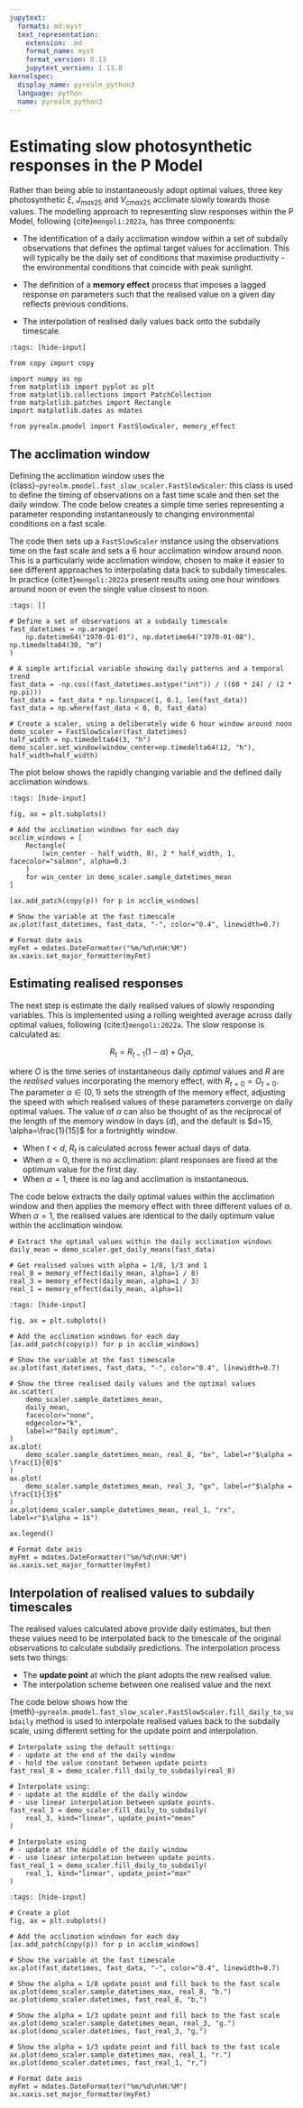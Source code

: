 ```yaml
---
jupytext:
  formats: md:myst
  text_representation:
    extension: .md
    format_name: myst
    format_version: 0.13
    jupytext_version: 1.13.8
kernelspec:
  display_name: pyrealm_python3
  language: python
  name: pyrealm_python3
---
```


# Estimating slow photosynthetic responses in the P Model

Rather than being able to instantaneously adopt optimal values, three key photosynthetic
$\xi$, $J_{max25}$ and $V_{cmax25}$  acclimate slowly towards those values. The
modelling approach to representing slow responses within the P Model, following
{cite}`mengoli:2022a`, has three components:

* The identification of a daily acclimation window within a set of subdaily observations
  that defines the optimal target values for acclimation. This will typically be the
  daily set of conditions that maximise productivity - the environmental conditions that
  coincide with peak sunlight.

* The definition of a **memory effect** process that imposes a lagged response on
  parameters such that the realised value on a given day reflects previous conditions.

* The interpolation of realised daily values back onto the subdaily timescale.

```{code-cell}ipython3
:tags: [hide-input]

from copy import copy

import numpy as np
from matplotlib import pyplot as plt
from matplotlib.collections import PatchCollection
from matplotlib.patches import Rectangle
import matplotlib.dates as mdates

from pyrealm.pmodel import FastSlowScaler, memory_effect
```

## The acclimation window

Defining the acclimation window uses the
{class}`~pyrealm.pmodel.fast_slow_scaler.FastSlowScaler`:  this class is used to define
the timing of observations on a fast time scale and then set the daily window. The code
below creates a simple time series representing a parameter responding instantaneously
to changing environmental conditions on a fast scale.

The code then sets up a `FastSlowScaler` instance using the observations time on the
fast scale and sets a 6 hour acclimation window around noon. This is a particularly wide
acclimation window, chosen to make it easier to see different approaches to
interpolating data back to subdaily timescales. In practice {cite:t}`mengoli:2022a`
present results using one hour windows around noon or even the single value closest to
noon.

```{code-cell}ipython3
:tags: []

# Define a set of observations at a subdaily timescale
fast_datetimes = np.arange(
    np.datetime64("1970-01-01"), np.datetime64("1970-01-08"), np.timedelta64(30, "m")
)

# A simple artificial variable showing daily patterns and a temporal trend
fast_data = -np.cos((fast_datetimes.astype("int")) / ((60 * 24) / (2 * np.pi)))
fast_data = fast_data * np.linspace(1, 0.1, len(fast_data))
fast_data = np.where(fast_data < 0, 0, fast_data)

# Create a scaler, using a deliberately wide 6 hour window around noon
demo_scaler = FastSlowScaler(fast_datetimes)
half_width = np.timedelta64(3, "h")
demo_scaler.set_window(window_center=np.timedelta64(12, "h"), half_width=half_width)
```

The plot below shows the rapidly changing variable and the defined daily acclimation
windows.

```{code-cell}ipython3
:tags: [hide-input]

fig, ax = plt.subplots()

# Add the acclimation windows for each day
acclim_windows = [
    Rectangle(
        (win_center - half_width, 0), 2 * half_width, 1, facecolor="salmon", alpha=0.3
    )
    for win_center in demo_scaler.sample_datetimes_mean
]

[ax.add_patch(copy(p)) for p in acclim_windows]

# Show the variable at the fast timescale
ax.plot(fast_datetimes, fast_data, "-", color="0.4", linewidth=0.7)

# Format date axis
myFmt = mdates.DateFormatter("%m/%d\n%H:%M")
ax.xaxis.set_major_formatter(myFmt)
```

## Estimating realised responses

The next step is estimate the daily realised values of slowly responding variables. This
is implemented using a rolling weighted average across daily optimal values, following
{cite:t}`mengoli:2022a`. The slow response is calculated as:

$$
      R_{t} = R_{t-1}(1 - \alpha) + O_{t} \alpha ,
$$

where $O$ is the time series of instantaneous daily *optimal* values and $R$ are the
*realised* values incorporating the memory effect, with $R_{t=0} = O_{t=0}$. The
parameter $\alpha \in (0, 1)$ sets the strength of the memory effect, adjusting the
speed with which realised values of these parameters converge on daily optimal values.
The value of $\alpha$ can also be thought of as the reciprocal of the length of the
memory window in days ($d$), and the default is $d=15, \alpha=\frac{1}{15}$ for a
fortnightly window.

* When $t < d$, $R_{t}$ is calculated across fewer actual days of data.
* When $\alpha = 0$, there is no acclimation: plant responses are fixed at the optimum
  value for the first day.
* When $\alpha = 1$, there is no lag and acclimation is instantaneous.

The code below extracts the daily optimal values within the acclimation window and then
applies the memory effect with three different values of $\alpha$. When $\alpha = 1$,
the realised values are identical to the daily optimum value within the acclimation
window.

```{code-cell}ipython3
# Extract the optimal values within the daily acclimation windows
daily_mean = demo_scaler.get_daily_means(fast_data)

# Get realised values with alpha = 1/8, 1/3 and 1
real_8 = memory_effect(daily_mean, alpha=1 / 8)
real_3 = memory_effect(daily_mean, alpha=1 / 3)
real_1 = memory_effect(daily_mean, alpha=1)
```

```{code-cell}ipython3
:tags: [hide-input]

fig, ax = plt.subplots()

# Add the acclimation windows for each day
[ax.add_patch(copy(p)) for p in acclim_windows]

# Show the variable at the fast timescale
ax.plot(fast_datetimes, fast_data, "-", color="0.4", linewidth=0.7)

# Show the three realised daily values and the optimal values
ax.scatter(
    demo_scaler.sample_datetimes_mean,
    daily_mean,
    facecolor="none",
    edgecolor="k",
    label=r"Daily optimum",
)
ax.plot(
    demo_scaler.sample_datetimes_mean, real_8, "bx", label=r"$\alpha = \frac{1}{8}$"
)
ax.plot(
    demo_scaler.sample_datetimes_mean, real_3, "gx", label=r"$\alpha = \frac{1}{3}$"
)
ax.plot(demo_scaler.sample_datetimes_mean, real_1, "rx", label=r"$\alpha = 1$")

ax.legend()

# Format date axis
myFmt = mdates.DateFormatter("%m/%d\n%H:%M")
ax.xaxis.set_major_formatter(myFmt)
```

## Interpolation of realised values to subdaily timescales

The realised values calculated above provide daily estimates, but then these values need
to be interpolated back to the timescale of the original observations to calculate
subdaily predictions. The interpolation process sets two things:

* The **update point** at which the plant adopts the new realised value.
* The interpolation scheme between one realised value and the next

The code below shows how the
{meth}`~pyrealm.pmodel.fast_slow_scaler.FastSlowScaler.fill_daily_to_subdaily` method is
used to interpolate realised values back to the subdaily scale, using different setting
for the update point and interpolation.

```{code-cell}ipython3
# Interpolate using the default settings:
# - update at the end of the daily window
# - hold the value constant between update points
fast_real_8 = demo_scaler.fill_daily_to_subdaily(real_8)

# Interpolate using:
# - update at the middle of the daily window
# - use linear interpolation between update points.
fast_real_3 = demo_scaler.fill_daily_to_subdaily(
    real_3, kind="linear", update_point="mean"
)

# Interpolate using
# - update at the middle of the daily window
# - use linear interpolation between update points.
fast_real_1 = demo_scaler.fill_daily_to_subdaily(
    real_1, kind="linear", update_point="max"
)
```

```{code-cell}ipython3
:tags: [hide-input]

# Create a plot
fig, ax = plt.subplots()

# Add the acclimation windows for each day
[ax.add_patch(copy(p)) for p in acclim_windows]

# Show the variable at the fast timescale
ax.plot(fast_datetimes, fast_data, "-", color="0.4", linewidth=0.7)

# Show the alpha = 1/8 update point and fill back to the fast scale
ax.plot(demo_scaler.sample_datetimes_max, real_8, "b.")
ax.plot(demo_scaler.datetimes, fast_real_8, "b,")

# Show the alpha = 1/3 update point and fill back to the fast scale
ax.plot(demo_scaler.sample_datetimes_mean, real_3, "g.")
ax.plot(demo_scaler.datetimes, fast_real_3, "g,")

# Show the alpha = 1/3 update point and fill back to the fast scale
ax.plot(demo_scaler.sample_datetimes_max, real_1, "r.")
ax.plot(demo_scaler.datetimes, fast_real_1, "r,")

# Format date axis
myFmt = mdates.DateFormatter("%m/%d\n%H:%M")
ax.xaxis.set_major_formatter(myFmt)
```
